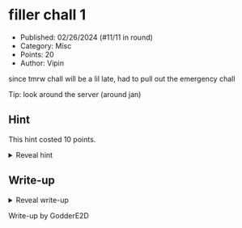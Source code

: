 # filler chall 1

- Published: 02/26/2024 (#11/11 in round)
- Category: Misc
- Points: 20
- Author: Vipin

since tmrw chall will be a lil late, had to pull out the emergency chall

Tip: look around the server (around jan)

## Hint

This hint costed 10 points.

<details>
<summary>Reveal hint</summary>

look at my message _[refers to `qvipin`'s messages on Discord in CyberStudents]_ specifically, maybe with a flag?

</details>

## Write-up

<details>
<summary>Reveal write-up</summary>

Discord has a search functionality that allows us to search for messages with specific filters. The
`after:2023-12-31 before:2024-02-01` filter allows us to search for messages sent only in January 2024. (The challenge
and CTF was made in 2024, so we can infer that.) Additionally, since we know the flag starts with `csd{`, we can add
that to our query.

Our final search query is `after:2023-12-31 before:2024-02-01 csd{`.
[One message](https://discord.com/channels/916144903686336513/916144904172896298/1196489406555623696) sparks our
interest, that includes a flag sent by the challenge author.

Flag: `csd{5t0pl00klng@tm@hme$$ag3s}`

</details>

Write-up by GodderE2D
